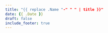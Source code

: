 ```yaml
---
title: "{{ replace .Name "-" " " | title }}"
date: {{ .Date }}
draft: false
include_footer: true 
---
```


